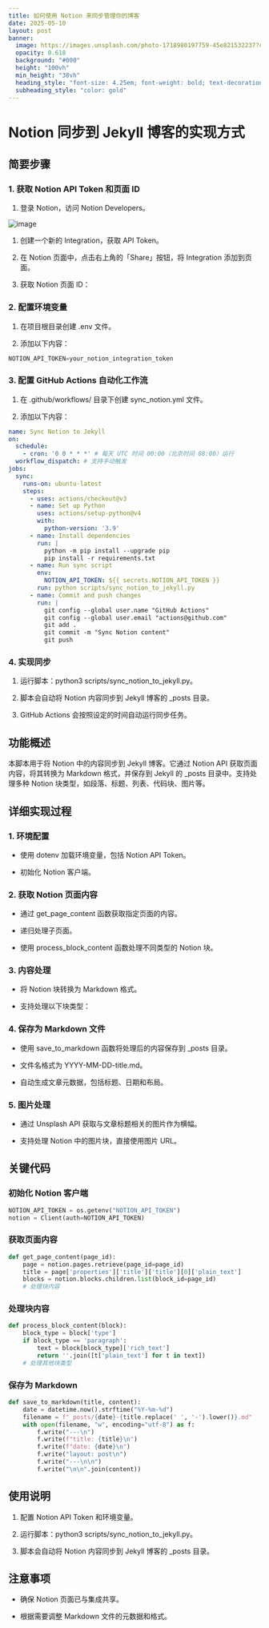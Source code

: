 ```yaml
---
title: 如何使用 Notion 来同步管理你的博客
date: 2025-05-10
layout: post
banner:
  image: https://images.unsplash.com/photo-1718980197759-45e821532237?crop=entropy&cs=tinysrgb&fit=max&fm=jpg&ixid=M3w2OTIwMzJ8MHwxfHJhbmRvbXx8fHx8fHx8fDE3NDY4ODA2ODB8&ixlib=rb-4.1.0&q=80&w=1080
  opacity: 0.618
  background: "#000"
  height: "100vh"
  min_height: "38vh"
  heading_style: "font-size: 4.25em; font-weight: bold; text-decoration: underline"
  subheading_style: "color: gold"
---
```


# Notion 同步到 Jekyll 博客的实现方式

## 简要步骤

### 1. 获取 Notion API Token 和页面 ID

1. 登录 Notion，访问 Notion Developers。

![image](https://prod-files-secure.s3.us-west-2.amazonaws.com/a7a0cc5a-89b9-4cda-8686-1fba0ca52f40/d19c1afe-dea5-4312-9333-786b0ba83054/image.png?X-Amz-Algorithm=AWS4-HMAC-SHA256&X-Amz-Content-Sha256=UNSIGNED-PAYLOAD&X-Amz-Credential=ASIAZI2LB466X4FK6A7X%2F20250510%2Fus-west-2%2Fs3%2Faws4_request&X-Amz-Date=20250510T123759Z&X-Amz-Expires=3600&X-Amz-Security-Token=IQoJb3JpZ2luX2VjEPj%2F%2F%2F%2F%2F%2F%2F%2F%2F%2FwEaCXVzLXdlc3QtMiJHMEUCIQDzpj2jlOylTjBkRY1cq6nN5H6a4V5IwO6g3XyFf6f8SAIgRxNFwseNzFbGscw5Xw%2BeNwXJkqIhLZw4hpnxRtf2yCsqiAQIof%2F%2F%2F%2F%2F%2F%2F%2F%2F%2FARAAGgw2Mzc0MjMxODM4MDUiDDe25SBapA7Snfx%2B6SrcA5ORduGI3hJCIB%2F4UOoQ5jCeC0Uy8fNWZ5YvSDmdQxzWdfYbMkYRZx14gumuYpnxkiC4LUVrzPT0na1DxRKTvlTSSYnYGWVA2WtLxljHtVUVzuSUWyrW%2FmYWZ4rbu7dv1XR%2B%2Fs6XMov3eQywCtep%2BcLyvSTHV2ofU%2FqWoIUE1BHqxh02vreFXL3AVBb30pCVOWmc9Zwa5yF9QTA93bB7sbwmVSeqd2AYC4HnxUtuiXumqLHdMo3nmxt0HVZVKw4ehc4DfTqQ4%2BDLGEUuJ5F9eKqTZtPPVsDd%2BGna2zIUWg9Bs910iQ6ks6dlDypwnvk6G%2Be2yUOBVvwFyfXD3cXCZQJQ7hAqmC8mdcbtKqbHSR8Y%2BZLKTh1QPf3mdVBWE1KC04fapXlxbM8ofp9RYWqMkXzw5fTYsdhv5A6eFvEWbywBhN7vtvZb9o7KRbppt9mle1ZUbLjeL1klFajruGoMcHQOx7kaQ1IbakKS2FDrTDmirK0gi1LHwv5aEPaYqguiAA4XjFGEuuDxbSkRwie199byG6%2F6kPn2Z5dUm%2Fu82C1qHREGnsr1qkp4yzzSxYqXTxaF4v84CA4o6EKTFC4c%2B7rtLDwVPMR8leziDdidS0F6ZccGBGvc8UQD53djMLWP%2FMAGOqUBCkf2rj9QaTYJdcDp8zVMITg6W4dqBbUwXgi1WqCobicvaLLiRLs2WpUlFNirappNBCHaJhAHswl%2FT2G67hwdD7GIS9z5EaKCF1riZC7jhrpZiSwOZrKPSje7KwRAsNbLtEsmombhhf1yClsosFQvGNMUFXLdBy3wrLQsONu%2BlDX8C3c6vKaXcuTgsN6LxBlhQBnbag%2BGrlSbxT%2Fi2g1YVRGcsGNx&X-Amz-Signature=73fa3707202e46bd314e09f7c3d7af463217208d8cc307f100aa622dac46cc6b&X-Amz-SignedHeaders=host&x-id=GetObject)

1. 创建一个新的 Integration，获取 API Token。

1. 在 Notion 页面中，点击右上角的「Share」按钮，将 Integration 添加到页面。

1. 获取 Notion 页面 ID：


### 2. 配置环境变量

1. 在项目根目录创建 .env 文件。

1. 添加以下内容：

```javascript
NOTION_API_TOKEN=your_notion_integration_token
```

### 3. 配置 GitHub Actions 自动化工作流

1. 在 .github/workflows/ 目录下创建 sync_notion.yml 文件。

1. 添加以下内容：

```yaml
name: Sync Notion to Jekyll
on:
  schedule:
    - cron: '0 0 * * *' # 每天 UTC 时间 00:00（北京时间 08:00）运行
  workflow_dispatch: # 支持手动触发
jobs:
  sync:
    runs-on: ubuntu-latest
    steps:
      - uses: actions/checkout@v3
      - name: Set up Python
        uses: actions/setup-python@v4
        with:
          python-version: '3.9'
      - name: Install dependencies
        run: |
          python -m pip install --upgrade pip
          pip install -r requirements.txt
      - name: Run sync script
        env:
          NOTION_API_TOKEN: ${{ secrets.NOTION_API_TOKEN }}
        run: python scripts/sync_notion_to_jekyll.py
      - name: Commit and push changes
        run: |
          git config --global user.name "GitHub Actions"
          git config --global user.email "actions@github.com"
          git add .
          git commit -m "Sync Notion content"
          git push
```

### 4. 实现同步

1. 运行脚本：python3 scripts/sync_notion_to_jekyll.py。

1. 脚本会自动将 Notion 内容同步到 Jekyll 博客的 _posts 目录。

1. GitHub Actions 会按照设定的时间自动运行同步任务。

## 功能概述

本脚本用于将 Notion 中的内容同步到 Jekyll 博客。它通过 Notion API 获取页面内容，将其转换为 Markdown 格式，并保存到 Jekyll 的 _posts 目录中。支持处理多种 Notion 块类型，如段落、标题、列表、代码块、图片等。

## 详细实现过程

### 1. 环境配置

- 使用 dotenv 加载环境变量，包括 Notion API Token。

- 初始化 Notion 客户端。

### 2. 获取 Notion 页面内容

- 通过 get_page_content 函数获取指定页面的内容。

- 递归处理子页面。

- 使用 process_block_content 函数处理不同类型的 Notion 块。

### 3. 内容处理

- 将 Notion 块转换为 Markdown 格式。

- 支持处理以下块类型：


### 4. 保存为 Markdown 文件

- 使用 save_to_markdown 函数将处理后的内容保存到 _posts 目录。

- 文件名格式为 YYYY-MM-DD-title.md。

- 自动生成文章元数据，包括标题、日期和布局。

### 5. 图片处理

- 通过 Unsplash API 获取与文章标题相关的图片作为横幅。

- 支持处理 Notion 中的图片块，直接使用图片 URL。

## 关键代码

### 初始化 Notion 客户端

```python
NOTION_API_TOKEN = os.getenv("NOTION_API_TOKEN")
notion = Client(auth=NOTION_API_TOKEN)
```

### 获取页面内容

```python
def get_page_content(page_id):
    page = notion.pages.retrieve(page_id=page_id)
    title = page['properties']['title']['title'][0]['plain_text']
    blocks = notion.blocks.children.list(block_id=page_id)
    # 处理块内容
```

### 处理块内容

```python
def process_block_content(block):
    block_type = block['type']
    if block_type == 'paragraph':
        text = block[block_type]['rich_text']
        return ''.join([t['plain_text'] for t in text])
    # 处理其他块类型
```

### 保存为 Markdown

```python
def save_to_markdown(title, content):
    date = datetime.now().strftime("%Y-%m-%d")
    filename = f"_posts/{date}-{title.replace(' ', '-').lower()}.md"
    with open(filename, "w", encoding="utf-8") as f:
        f.write("---\n")
        f.write(f"title: {title}\n")
        f.write(f"date: {date}\n")
        f.write("layout: post\n")
        f.write("---\n\n")
        f.write("\n\n".join(content))
```

## 使用说明

1. 配置 Notion API Token 和环境变量。

1. 运行脚本：python3 scripts/sync_notion_to_jekyll.py。

1. 脚本会自动将 Notion 内容同步到 Jekyll 博客的 _posts 目录。

## 注意事项

- 确保 Notion 页面已与集成共享。

- 根据需要调整 Markdown 文件的元数据和格式。